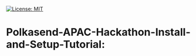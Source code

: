 [![License: MIT](https://img.shields.io/badge/License-MIT-yellow.svg)](./LICENSE)

# Polkasend-APAC-Hackathon-Install-and-Setup-Tutorial: